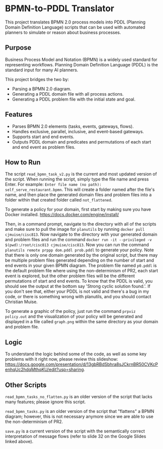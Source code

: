 # BPMN-to-PDDL Translator

This project translates BPMN 2.0 process models into PDDL (Planning Domain Definition Language) scripts that can be used with automated planners to simulate or reason about business processes.

##  Purpose

Business Process Model and Notation (BPMN) is a widely used standard for representing workflows. Planning Domain Definition Language (PDDL) is the standard input for many AI planners.

This project bridges the two by:
- Parsing a BPMN 2.0 diagram.
- Generating a PDDL domain file with all process actions.
- Generating a PDDL problem file with the initial state and goal.

##  Features

- Parses BPMN 2.0 elements (tasks, events, gateways, flows).
- Handles exclusive, parallel, inclusive, and event-based gateways.
- Supports start and end events.
- Outputs PDDL domain and predicates and permutations of each start and end event as problem files.

## How to Run

The script `read_bpmn_task_v2.py` is the current and most updated version of the script. When running the script, simply type the file name and press Enter. For example: `Enter file name (no path): self_serve_restaurant.bpmn`. This will create a folder named after the file's name, and then place the generated domain files and problem files into a folder within that created folder called `not_flattened`.

To generate a policy for your domain, first start by making sure you have Docker installed. https://docs.docker.com/engine/install/ 

Then, in a command prompt, navigate to the directory with all of the scripts and make sure to pull the image for `planutils` by running `docker pull cjmuise/cisc813`. Now navigate to the directory with your generated domain and problem files and run the command `docker run -it --privileged -v $(pwd):/root/cisc813 cjmuise/cisc813`. Now you can run the command `planutils remote prppp dom.pddl prob.pddl` to generate your policy. Note that there is only one domain generated by the original script, but there may be multiple problem files generated depending on the number of start and end events in your given BPMN diagram. The problem file named `p0.pddl` is the default problem file where using the non-determinism of PR2, each start event is explored, but the other problem files will be the different permutations of start and end events. To know that the PDDL is valid, you should see the output at the bottom say 'Strong cyclic solution found.'. If you don't see that, either your PDDL is not valid and there's a bug in my code, or there is something wrong with planutils, and you should contact Christian Muise.

To generate a graphic of the policy, just run the command `prpviz policy.out` and the visualization of your policy will be generated and displayed in a file called `graph.png` within the same directory as your domain and problem file.

## Logic

To understand the logic behind some of the code, as well as some key problems with it right now, please review this slideshow: https://docs.google.com/presentation/d/13gbRBdSbhra8sJCkrnBR50CVKcPenhqUc2hdqMthqKU/edit?usp=sharing.

## Other Scripts

`read_bpmn_tasks_no_flatten.py` is an older version of the script that lacks many features; please ignore this script.

`read_bpmn_tasks.py` is an older version of the script that "flattens" a BPMN diagram; however, this is not necessary anymore since we are able to use the non-determinism of PR2.

`save.py` is a current version of the script with the semantically correct interpretation of message flows (refer to slide 32 on the Google Slides linked above).
